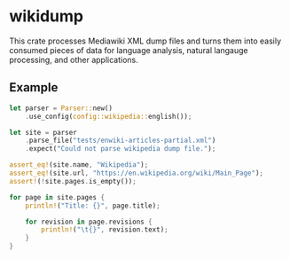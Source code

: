 # wikidump

This crate processes Mediawiki XML dump files and turns them into easily
consumed pieces of data for language analysis, natural langauge processing,
and other applications.

## Example

```rust
let parser = Parser::new()
    .use_config(config::wikipedia::english());

let site = parser
    .parse_file("tests/enwiki-articles-partial.xml")
    .expect("Could not parse wikipedia dump file.");

assert_eq!(site.name, "Wikipedia");
assert_eq!(site.url, "https://en.wikipedia.org/wiki/Main_Page");
assert!(!site.pages.is_empty());

for page in site.pages {
    println!("Title: {}", page.title);

    for revision in page.revisions {
        println!("\t{}", revision.text);
    }
}
```

